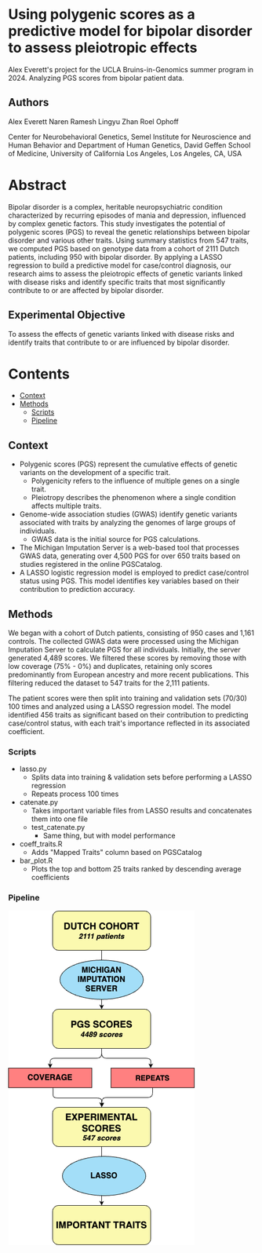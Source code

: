# Using polygenic scores as a predictive model for bipolar disorder to assess pleiotropic effects

Alex Everett's project for the UCLA Bruins-in-Genomics summer program in 2024. Analyzing PGS scores from bipolar patient data.

## Authors

Alex Everett
Naren Ramesh
Lingyu Zhan
Roel Ophoff

Center for Neurobehavioral Genetics, Semel Institute for Neuroscience and Human Behavior and Department of Human Genetics, David Geffen School of Medicine, University of California Los Angeles, Los Angeles, CA, USA

# Abstract

Bipolar disorder is a complex, heritable neuropsychiatric condition characterized by recurring episodes of mania and depression, influenced by complex genetic factors. This study investigates the potential of polygenic scores (PGS) to reveal the genetic relationships between bipolar disorder and various other traits. Using summary statistics from 547 traits, we computed PGS based on genotype data from a cohort of 2111 Dutch patients, including 950 with bipolar disorder. By applying a LASSO regression to build a predictive model for case/control diagnosis, our research aims to assess the pleiotropic effects of genetic variants linked with disease risks and identify specific traits that most significantly contribute to or are affected by bipolar disorder.

## Experimental Objective

To assess the effects of genetic variants linked with disease risks and identify traits that contribute to or are influenced by bipolar disorder.

# Contents

- [Context](#context)
- [Methods](#methods)
  - [Scripts](#scripts)
  - [Pipeline](#scripts)

## Context

* Polygenic scores (PGS) represent the cumulative effects of genetic variants on the development of a specific trait.
  * Polygenicity refers to the influence of multiple genes on a single trait.
  * Pleiotropy describes the phenomenon where a single condition affects multiple traits.
* Genome-wide association studies (GWAS) identify genetic variants associated with traits by analyzing the genomes of large groups of individuals.
  * GWAS data is the initial source for PGS calculations.
* The Michigan Imputation Server is a web-based tool that processes GWAS data, generating over 4,500 PGS for over 650 traits based on studies registered in the online PGSCatalog.
* A LASSO logistic regression model is employed to predict case/control status using PGS. This model identifies key variables based on their contribution to prediction accuracy.

## Methods

We began with a cohort of Dutch patients, consisting of 950 cases and 1,161 controls. The collected GWAS data were processed using the Michigan Imputation Server to calculate PGS for all individuals. Initially, the server generated 4,489 scores. We filtered these scores by removing those with low coverage (75% - 0%) and duplicates, retaining only scores predominantly from European ancestry and more recent publications. This filtering reduced the dataset to 547 traits for the 2,111 patients.

The patient scores were then split into training and validation sets (70/30) 100 times and analyzed using a LASSO regression model. The model identified 456 traits as significant based on their contribution to predicting case/control status, with each trait's importance reflected in its associated coefficient.

### Scripts

* lasso.py
  * Splits data into training & validation sets before performing a LASSO regression
  * Repeats process 100 times
* catenate.py
  * Takes important variable files from LASSO results and concatenates them into one file
  * test_catenate.py
    * Same thing, but with model performance
* coeff_traits.R
  * Adds "Mapped Traits" column based on PGSCatalog
* bar_plot.R
  * Plots the top and bottom 25 traits ranked by descending average coefficients

### Pipeline

![alt text](flowchart.png "Generalized Pipeline")

